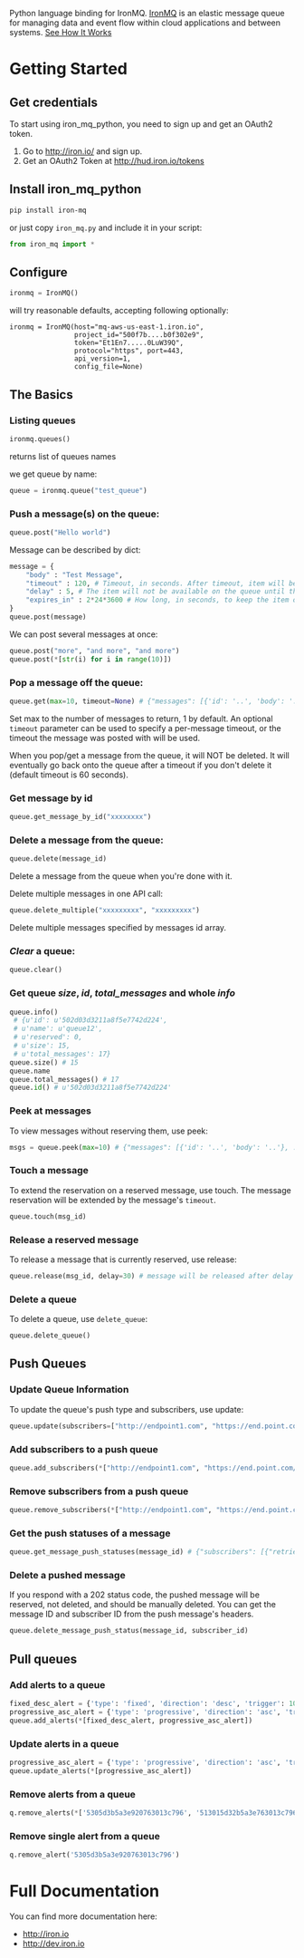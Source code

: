 Python language binding for IronMQ. [IronMQ](http://www.iron.io/products/mq) is an elastic message queue for managing data and event flow within cloud applications and between systems. [See How It Works](http://www.iron.io/products/mq/how)

# Getting Started

## Get credentials

To start using iron_mq_python, you need to sign up and get an OAuth2 token.

1. Go to http://iron.io/ and sign up.
2. Get an OAuth2 Token at http://hud.iron.io/tokens

## Install iron_mq_python

```sh
pip install iron-mq
```

or just copy `iron_mq.py` and include it in your script:

```python
from iron_mq import *
```

## Configure

```python
ironmq = IronMQ()
```

will try reasonable defaults, accepting following optionally:

```
ironmq = IronMQ(host="mq-aws-us-east-1.iron.io",
                project_id="500f7b....b0f302e9",
                token="Et1En7.....0LuW39Q",
                protocol="https", port=443,
                api_version=1,
                config_file=None)
```

## The Basics

### Listing queues

```python
ironmq.queues()
```
returns list of queues names

we get queue by name:
```python
queue = ironmq.queue("test_queue")
```

### **Push** a message(s) on the queue:

```python
queue.post("Hello world")
```

Message can be described by dict:

```python
message = {
    "body" : "Test Message",
    "timeout" : 120, # Timeout, in seconds. After timeout, item will be placed back on queue. Defaults to 60.
    "delay" : 5, # The item will not be available on the queue until this many seconds have passed. Defaults to 0.
    "expires_in" : 2*24*3600 # How long, in seconds, to keep the item on the queue before it is deleted.
}
queue.post(message)
```

We can post several messages at once:
```python
queue.post("more", "and more", "and more")
queue.post(*[str(i) for i in range(10)])
```

### **Pop** a message off the queue:
```python
queue.get(max=10, timeout=None) # {"messages": [{'id': '..', 'body': '..'}, ..]}
```
Set max to the number of messages to return, 1 by default. An optional `timeout` parameter can be used to specify a per-message timeout, or the timeout the message was posted with will be used.

When you pop/get a message from the queue, it will NOT be deleted.
It will eventually go back onto the queue after a timeout if you don't delete it (default timeout is 60 seconds).

### Get message by id
```python
queue.get_message_by_id("xxxxxxxx")
```

### **Delete** a message from the queue:
```python
queue.delete(message_id)
```
Delete a message from the queue when you're done with it.

Delete multiple messages in one API call:

```python
queue.delete_multiple("xxxxxxxxx", "xxxxxxxxx")
```
Delete multiple messages specified by messages id array.

### ***Clear*** a queue:
```python
queue.clear()
```

### Get queue ***size***, ***id***, ***total_messages*** and whole ***info***
```python
queue.info()
 # {u'id': u'502d03d3211a8f5e7742d224',
 # u'name': u'queue12',
 # u'reserved': 0,
 # u'size': 15,
 # u'total_messages': 17}
queue.size() # 15
queue.name
queue.total_messages() # 17
queue.id() # u'502d03d3211a8f5e7742d224'
```

### Peek at messages
To view messages without reserving them, use peek:

```python
msgs = queue.peek(max=10) # {"messages": [{'id': '..', 'body': '..'}, ..]}
```

### Touch a message

To extend the reservation on a reserved message, use touch. The message reservation will be extended by the message's `timeout`.

```python
queue.touch(msg_id)
```

### Release a reserved message
To release a message that is currently reserved, use release:

```python
queue.release(msg_id, delay=30) # message will be released after delay seconds, 0 by defaults
```

### Delete a queue

To delete a queue, use `delete_queue`:

```python
queue.delete_queue()
```

## Push Queues

### Update Queue Information

To update the queue's push type and subscribers, use update:

```python
queue.update(subscribers=["http://endpoint1.com", "https://end.point.com/2"], push_type"unicast")
```

### Add subscribers to a push queue

```python
queue.add_subscribers(*["http://endpoint1.com", "https://end.point.com/2"])
```

### Remove subscribers from a push queue

```python
queue.remove_subscribers(*["http://endpoint1.com", "https://end.point.com/2"])
```

### Get the push statuses of a message

```python
queue.get_message_push_statuses(message_id) # {"subscribers": [{"retries_delay": 60, "retries_remaining": 2, "status_code": 200, "status": "deleted", "url": "http://endpoint1.com", "id": "52.."}, {..}, ..]}
```

### Delete a pushed message

If you respond with a 202 status code, the pushed message will be reserved, not deleted, and should be manually deleted. You can get the message ID and subscriber ID from the push message's headers.

```python
queue.delete_message_push_status(message_id, subscriber_id)
```

## Pull queues

### Add alerts to a queue

```python
fixed_desc_alert = {'type': 'fixed', 'direction': 'desc', 'trigger': 1000, 'queue': 'q'}
progressive_asc_alert = {'type': 'progressive', 'direction': 'asc', 'trigger': 10000, 'queue': 'q'}
queue.add_alerts(*[fixed_desc_alert, progressive_asc_alert])
```

### Update alerts in a queue

```python
progressive_asc_alert = {'type': 'progressive', 'direction': 'asc', 'trigger': 5000, 'queue': 'q'}
queue.update_alerts(*[progressive_asc_alert])
```

### Remove alerts from a queue

```python
q.remove_alerts(*['5305d3b5a3e920763013c796', '513015d32b5a3e763013c796'])
```

### Remove single alert from a queue

```python
q.remove_alert('5305d3b5a3e920763013c796')
```

# Full Documentation

You can find more documentation here:

* http://iron.io
* http://dev.iron.io